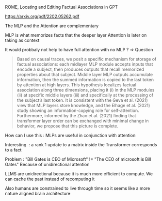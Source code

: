 

ROME, Locating and Editing Factual Associations in GPT

https://arxiv.org/pdf/2202.05262.pdf

The MLP and the Attention are complementary 

MLP is what memorizes facts that the deeper layer Attention is later on taking as context

It would probbaly not help to have full attention with no MLP ? => Question



> Based on causal traces, we posit a specific mechanism for storage of factual associations: each midlayer MLP module accepts inputs that encode a subject, then produces outputs that recall memorized properties about that subject. Middle layer MLP outputs accumulate information, then the summed information is copied to the last token by attention at high layers. This hypothesis localizes factual association along three dimensions, placing it (i) in the MLP modules (ii) at specific middle layers (iii) and specifically at the processing of the subject’s last token. It is consistent with the Geva et al. (2021) view that MLP layers store knowledge, and the Elhage et al. (2021) study showing an information-copying role for self-attention. Furthermore, informed by the Zhao et al. (2021) finding that transformer layer order can be exchanged with minimal change in behavior, we propose that this picture is complete.



How can I use this : MLPs are useful in conjunction with attention


Interesting. : a rank 1 update to a matrix inside the Transformer corresponds to a fact

Problem : "Bill Gates is CEO of Microsoft" != "The CEO of microsoft is Bill Gates"
Because of unidirectional attention


LLMS are unidirectional because it is much more efficient to compute. We can cache the past instead of recomputing it


Also humans are constrained to live through time so it seems like a more nature aligned brain architecture